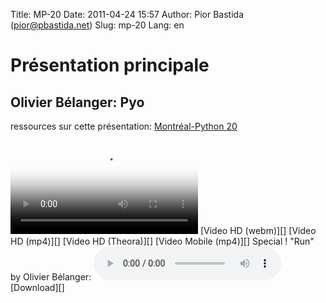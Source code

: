 Title: MP-20
Date: 2011-04-24 15:57
Author: Pior Bastida (pior@pbastida.net)
Slug: mp-20
Lang: en

<!--:en-->

<style>#sidebar { display:none;} #content { width: 740px !important; } </style>
Présentation principale
=======================

Olivier Bélanger: Pyo
---------------------

ressources sur cette présentation: [Montréal-Python 20][]   

<video controls poster="http://montrealpython.org/videos/Montreal-Python-20-Olivier-Belanger-Pyo.jpg">
<source src="http://montrealpython.org/videos/Montreal-Python-20-Olivier-Belanger-Pyo.mp4" type="video/mp4"></source>
<source src="http://montrealpython.org/videos/Montreal-Python-20-Olivier-Belanger-Pyo.webm" type="video/webm"></source>
<source src="http://montrealpython.org/videos/Montreal-Python-20-Olivier-Belanger-Pyo.ogg" type="video/ogg"></source>
Your browser doesn't support HTML5. Please use the download link. If you
use Safari and want to use a libre format, install the Xiph QuickTime
Component at http://www.xiph.org/quicktime </video>   
 [Video HD (webm)][] [Video HD (mp4)][] [Video HD (Theora)][] [Video
Mobile (mp4)][]   
 Special ! "Run" by Olivier Bélanger:
<audio controls><source src="http://videos2.montrealpython.org/mp-20/Run_19_Nov_2010_00h38.ogg" type="audio/ogg"></audio>
[Download][]

  [Montréal-Python 20]: http://wiki.montrealpython.org/index.php/Montréal-Python_20
  [Video HD (webm)]: http://montrealpython.org/videos/Montreal-Python-20-Olivier-Belanger-Pyo.webm
  [Video HD (mp4)]: http://montrealpython.org/videos/Montreal-Python-20-Olivier-Belanger-Pyo.mp4
  [Video HD (Theora)]: http://montrealpython.org/videos/Montreal-Python-20-Olivier-Belanger-Pyo.ogg
  [Video Mobile (mp4)]: http://montrealpython.org/videos/Montreal-Python-20-Olivier-Belanger-Pyo.mobile.mp4
  [Download]: http://videos2.montrealpython.org/mp-20/Run_19_Nov_2010_00h38.ogg
